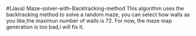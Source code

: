 #(Java) Maze-solver-with-Backtracking-method
This algorithm uses the backtracking method to solve a random maze, you can select how walls as you like,the maximun number of walls is 72.
For now, the maze map generation is too bad,i will fix it.

